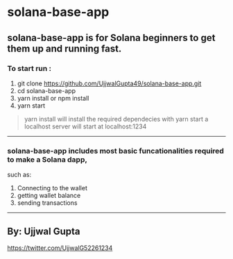 # solana-base-app

## solana-base-app is for Solana beginners to get them up and running fast.

### To start run :
1) git clone https://github.com/UjjwalGupta49/solana-base-app.git
2) cd solana-base-app
3) yarn install or npm install
4) yarn start
> yarn install will install the required dependecies
> with yarn start a localhost server will start at localhost:1234

--------------------
### solana-base-app includes most basic funcationalities required to make a Solana dapp,
such as:
1) Connecting to the wallet
2) getting wallet balance
3) sending transactions
--------------------

## By: Ujjwal Gupta
https://twitter.com/UjjwalG52261234
